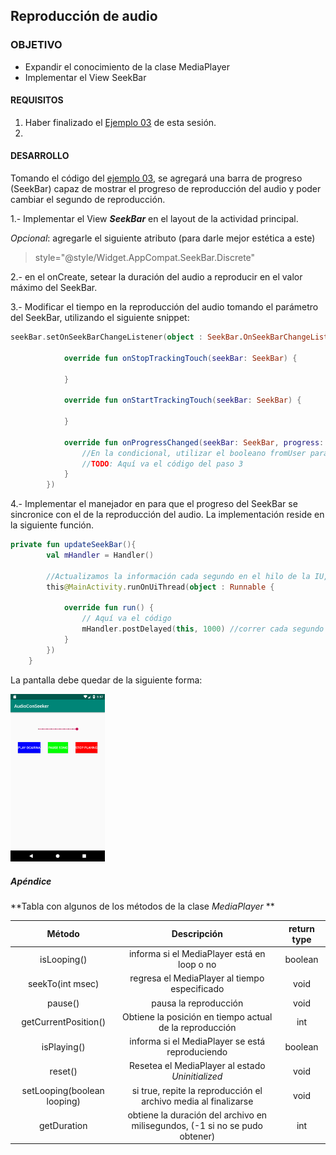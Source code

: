 ## Reproducción de audio

### OBJETIVO 

- Expandir el conocimiento de la clase MediaPlayer
- Implementar el View SeekBar

#### REQUISITOS 

1. Haber finalizado el [Ejemplo 03](/../../tree/master/Sesion-04/Ejemplo-03) de esta sesión.
2. 

#### DESARROLLO

Tomando el código del [ejemplo 03](/../../tree/master/Sesion-04/Ejemplo-03), se agregará una barra de progreso (SeekBar) capaz de mostrar el progreso de reproducción del audio y poder cambiar el segundo de reproducción.

1.- Implementar el View ***SeekBar*** en el layout de la actividad principal.

*Opcional*: agregarle el siguiente atributo (para darle mejor estética a este) 
>style="@style/Widget.AppCompat.SeekBar.Discrete"

2.- en el onCreate, setear la duración del audio a reproducir en el valor máximo del SeekBar.

3.- Modificar el tiempo en la reproducción del audio tomando el parámetro del SeekBar, utilizando el siguiente snippet: 

```kotlin
seekBar.setOnSeekBarChangeListener(object : SeekBar.OnSeekBarChangeListener {

            override fun onStopTrackingTouch(seekBar: SeekBar) {

            }

            override fun onStartTrackingTouch(seekBar: SeekBar) {

            }

            override fun onProgressChanged(seekBar: SeekBar, progress: Int, fromUser: Boolean) {
                //En la condicional, utilizar el booleano fromUser para verificar que la modificación fue porque el usuario lo realizó
                //TODO: Aquí va el código del paso 3
            }
        })
```

4.- Implementar el manejador en  para que el progreso del SeekBar se sincronice con el de la reproducción del audio. La implementación reside en la siguiente función.

```kotlin
private fun updateSeekBar(){
        val mHandler = Handler()

        //Actualizamos la información cada segundo en el hilo de la IU, que se ejecuta en el MainThread
        this@MainActivity.runOnUiThread(object : Runnable {

            override fun run() {
                // Aquí va el código
                mHandler.postDelayed(this, 1000) //correr cada segundo
            }
        })
    }
```


La pantalla debe quedar de la siguiente forma: 

<img src="01.png" width="30%">

##### Apéndice 

**Tabla con algunos de los métodos de la clase *MediaPlayer* **

| Método | Descripción  | return type  |
| :-----:| :----------: | :----------: |
| isLooping() | informa si el MediaPlayer está en loop o no | boolean |
| seekTo(int msec) | regresa el MediaPlayer al tiempo especificado | void | 
| pause() | pausa la reproducción | void |
| getCurrentPosition() | Obtiene la posición en tiempo actual de la reproducción | int | 
|isPlaying() | informa si el MediaPlayer se está reproduciendo | boolean |
| reset() | Resetea el MediaPlayer al estado *Uninitialized* | void |
| setLooping(boolean looping) | si true, repite la reproducción el archivo media al finalizarse | void |
| getDuration | obtiene la duración del archivo en milisegundos, (-1 si no se pudo obtener) | int |
